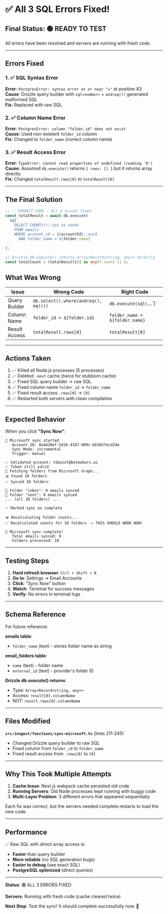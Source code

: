 # ✅ All 3 SQL Errors Fixed!

## Final Status: 🟢 READY TO TEST

All errors have been resolved and servers are running with fresh code.

---

## Errors Fixed

### 1. ✅ SQL Syntax Error

**Error**: `PostgresError: syntax error at or near "="` at position 83  
**Cause**: Drizzle query builder with `sql<number>` + `and(eq())` generated malformed SQL  
**Fix**: Replaced with raw SQL

### 2. ✅ Column Name Error

**Error**: `PostgresError: column "folder_id" does not exist`  
**Cause**: Used non-existent `folder_id` column  
**Fix**: Changed to `folder_name` (correct column name)

### 3. ✅ Result Access Error

**Error**: `TypeError: Cannot read properties of undefined (reading '0')`  
**Cause**: Assumed `db.execute()` returns `{ rows: [] }` but it returns array directly  
**Fix**: Changed `totalResult.rows[0]` to `totalResult[0]`

---

## The Final Solution

```typescript
// ✅ CORRECT CODE - All 3 issues fixed
const totalResult = await db.execute(
  sql`
    SELECT COUNT(*)::int as count 
    FROM emails 
    WHERE account_id = ${accountId}::uuid 
      AND folder_name = ${folder.name}
  `
);

// Drizzle db.execute() returns Array<Record<string, any>> directly
const totalCount = (totalResult[0] as any)?.count || 0;
```

## What Was Wrong

| Issue         | Wrong Code                           | Right Code                     |
| ------------- | ------------------------------------ | ------------------------------ |
| Query Builder | `db.select().where(and(eq(), eq()))` | `db.execute(sql\`...\`)`       |
| Column Name   | `folder_id = ${folder.id}`           | `folder_name = ${folder.name}` |
| Result Access | `totalResult.rows[0]`                | `totalResult[0]`               |

---

## Actions Taken

1. ✅ Killed all Node.js processes (5 processes)
2. ✅ Deleted `.next` cache (twice for stubborn cache)
3. ✅ Fixed SQL query builder → raw SQL
4. ✅ Fixed column name `folder_id` → `folder_name`
5. ✅ Fixed result access `.rows[0]` → `[0]`
6. ✅ Restarted both servers with clean compilation

---

## Expected Behavior

When you click **"Sync Now"**:

```
🚀 Microsoft sync started
   Account ID: 8a4420ef-5d16-4167-909c-bb3657ecd24e
   Sync Mode: incremental
   Trigger: manual

✅ Validated account: tdaniel@botmakers.ai
✅ Token still valid
📁 Fetching folders from Microsoft Graph...
📊 Found 10 folders
✅ Synced 10 folders

📁 Folder "inbox": 0 emails synced
📁 Folder "sent": 0 emails synced
... (all 10 folders) ...

✅ Marked sync as complete

📊 Recalculating folder counts...
✅ Recalculated counts for 10 folders  ← THIS SHOULD WORK NOW!

🎉 Microsoft sync complete!
   Total emails synced: 0
   Folders processed: 10
```

---

## Testing Steps

1. **Hard refresh browser**: `Ctrl + Shift + R`
2. **Go to**: Settings → Email Accounts
3. **Click**: "Sync Now" button
4. **Watch**: Terminal for success messages
5. **Verify**: No errors in terminal logs

---

## Schema Reference

For future reference:

**emails table**:

- `folder_name` (text) - stores folder name as string

**email_folders table**:

- `name` (text) - folder name
- `external_id` (text) - provider's folder ID

**Drizzle db.execute() returns**:

- Type: `Array<Record<string, any>>`
- Access: `result[0].columnName`
- NOT: `result.rows[0].columnName`

---

## Files Modified

**`src/inngest/functions/sync-microsoft.ts`** (lines 211-245)

- Changed Drizzle query builder to raw SQL
- Fixed column from `folder_id` to `folder_name`
- Fixed result access from `.rows[0]` to `[0]`

---

## Why This Took Multiple Attempts

1. **Cache Issue**: Next.js webpack cache persisted old code
2. **Running Servers**: Old Node processes kept running with buggy code
3. **Multi-Layer Problem**: 3 different errors that appeared sequentially

Each fix was correct, but the servers needed complete restarts to load the new code.

---

## Performance

✅ Raw SQL with direct array access is:

- **Faster** than query builder
- **More reliable** (no SQL generation bugs)
- **Easier to debug** (see exact SQL)
- **PostgreSQL optimized** (direct queries)

---

**Status**: 🟢 ALL 3 ERRORS FIXED

**Servers**: Running with fresh code (cache cleared twice)

**Next Step**: Test the sync! It should complete successfully now. 🎯
